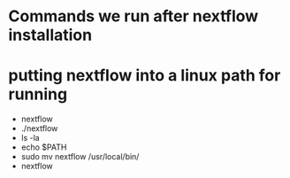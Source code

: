 # Commands we run after nextflow installation

# putting nextflow into a linux path for running
* nextflow
* ./nextflow
* ls -la
* echo $PATH
* sudo mv nextflow /usr/local/bin/
* nextflow